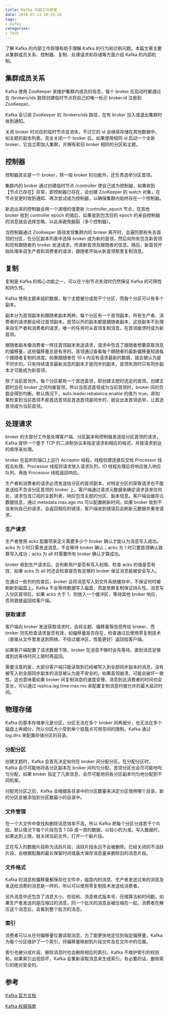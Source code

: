```yaml
---
title: Kafka 内部工作原理
date: 2018-07-23 10:35:28
tags:
- Kafka
categories:
- Tech
---
```


了解 Kafka 的内部工作原理有助于理解 Kafka 的行为和诊断问题，本篇文章主要从集群成员关系、控制器、复制、处理请求和存储等方面介绍 Kafka 的内部机制。





<!-- more -->

## 集群成员关系

Kafka 使用 ZooKeeper 来维护集群内成员的信息，每个 broker 在启动时都通过在 /brokers/ids 路径创建临时节点将自己的唯一标示 broker.id 注册到 ZooKeeper。

Kafka 会订阅 ZooKeeper 的 /brokers/ids 路径，在有 broker 加入或退出集群时收到通知。

关闭 broker 时对应的临时节点会消失，不过它的 id 会继续存储在其他数据中，如主题的副本列表。完全关闭一个 broker 后，如果使用相同 id 启动一个全新 broker，它会立即加入集群，并拥有和旧 broker 相同的分区和主题。





## 控制器

控制器其实是一个 broker，除一般 broker 的功能外，还负责选举分区首领。

集群内的 broker 通过创建临时节点 /controller 使自己成为控制器，如果收到【节点已存在】异常，即控制器已存在，会创建 ZooKeeper 的 watch 对象，在节点变更时收到通知、再次尝试成为控制器，以确保集群内始终存在一个控制器。

新选出来的控制器会用一个递增的值更新 /controller_epoch 节点，在其他 broker 收到 controller epoch 的值后，如果收到包含旧的 epoch 的来自控制器的消息就会选择忽略，以此来避免脑裂（多个控制器）。

当控制器通过 ZooKeeper 路径发现集群内的 broker 离开时，会遍历那些失去首领的分区，在分区副本列表中选择 broker 成为新的首领，然后向所有包含新首领和现有跟随者的 broker 发送请求，传递新首领及跟随者的信息。随后，新首领开始处理来自生产者和消费者的请求，跟随者开始从新首领那里复制消息。



## 复制

复制是 Kafka 的核心功能之一，可以在个别节点失效时仍然保证 Kafka 的可用性和持久性。

Kafka 使用主题来组织数据，每个主题被分成若干个分区，而每个分区可以有多个副本。

副本分为首领副本和跟随者副本两种。每个分区有一个首领副本，所有生产者、消费者的请求都会经过首领副本。首领以外的副本都是跟随者副本，这些副本不处理来自生产者和消费者的请求，唯一的任务时从首领复制消息，在首领崩溃时成为新首领。

跟随者副本像消费者一样往首领副本发送请求，请求中包含了跟随者想要获取消息的偏移量，这些偏移量总是有序的。首领通过查看每个跟随者的最新偏移量知道每个跟随者复制的进度。如果跟随者在 10 s 内没有请求最新的数据，就会被认为是不同步的。只有持续请求最新消息的副本才是同步的副本，首领失效时只有同步副本才可能成为新首领。

除了当前首领外，每个分区都有一个首选首领，即创建主题时选定的首领。创建主题时会在 broker 之间均衡首领，所以当首选首领成为当前首领时，broker 间的负载会得到均衡。默认情况下，auto.leader.rebalance.enable 的值为 true，即如果检查到当前首领不是首选首领且首选首领是同步的，就会出发首领选举，让首选首领成为当前首领。





## 处理请求

broker 的大部分工作是处理客户端、分区副本和控制器发送给分区首领的请求，Kafka 提供一个基于 TCP 的二进制协议来指定请求和相应的格式，并按请求到达的顺序来处理。

broker 在监听的端口上运行 Acceptor 线程，线程创建连接后交给 Processor 线程去处理。Processor 线程将请求放入请求队列，IO 线程处理后将响应放入响应队列，再由 Processor 线程返回响应。

生产者和消费者的请求必须发送给分区的首领副本，对特定分区的获取请求也不能发送给不含该分区首领的 broker 上。客户端通过请求元数据来确定请求该发往何处，请求包含订阅的主题列表，响应包含主题的分区、副本信息。客户端会缓存元数据信息，通过 metadata.max.age.ms 可以配置刷新时间。如果 broker 收到不该发向自己的请求，会返回相应的错误，客户端收到错误后会刷新元数据并重发请求。



### 生产请求

生产者使用 acks 配置项来定义需要多少个 broker 确认才能认为消息写入成功。acks 为 0 时只需发送消息，不会等待 broker 确认；acks 为 1 时只要首领确认就算写入成功；acks 为 all 时需要所有 broker 确认才算成功。

broker 收到生产请求后，会判断用户是否有写入权限、检查 acks 的值是否有效，如果 acks 为 all 时还会检查是否有足够的 broker 保证消息能被安全写入。

在通过一些列的检查后，broker 会将消息写入到文件系统缓存中，不保证何时被刷新到磁盘上。Kafka 不会等待数据写入磁盘，而是依赖复制保证持久性。消息写入分区首领后，如果 acks 大于 1，则放入一个缓冲区，等待其他 broker 响应，否则直接返回给客户端。



### 获取请求

客户端向 broker 发送获取请求时，会将主题、偏移量等信息传给 broker，而 broker 则先检查请求是否有效，如偏移量是否存在，检查通过后使用零复制技术（直接从文件里发送到网络，不经过缓冲区，性能更好）返回给客户端。

如果客户端配置了请求数据下限，broker 在消息不够时会先等待，直到消息足够或到达等待时间上限时再返回。

需要注意的是，大部分客户端只能读取到已经被写入到全部同步副本的消息，没有被写入到全部同步副本的消息被认为是不安全的，如果首领崩溃，可能会破坏一致性。这也意味着如果 broker 间复制消息的速度变慢，消息到达消费者的时间也会变长，可以通过 replica.lag.time.max.ms 来配置复制消息时被允许的最大延迟时间。





## 物理存储

Kafka 的基本存储单元是分区，分区无法在多个 broker 间再细分，也无法在多个磁盘上再细分，所以分区大小受到单个挂载点可用空间的限制。Kafka 通过 log.dirs 来配置存储分区的目录。



### 分配分区

创建主题时，Kafka 会首先决定如何在 broker 间分配分区。在分配分区时，Kafka 会尽可能地将各分区副本在 broker 间均匀分配，首领分区也会尽可能地均匀分配，如果 broker 指定了几家信息，会尽可能地将各分区副本均匀地分配到不同机架。

分配完分区之后，Kafka 会根据各目录中的分区数量来决定分区使用哪个目录，新的分区总被添加到分区数最小的目录中。



### 文件管理

在一个大文件中查找和删除消息效率不高，所以 Kafka 把每个分区分成若干个片段。默认情况下每个片段包含 1 GB 或一周的数据，以较小的为准。写入数据时，如果达到上限，就关闭当前文件，打开一个新片段。

正在写入的数据片段称为活跃片段，活跃片段永远不会被删除。已经关闭的不活跃片段，会根据配置的最长保留时间或最大保存消息量来删除旧的消息片段。



### 文件格式

Kafka 的消息和偏移量都保存在文件中，磁盘内的消息、生产者发送过来的消息及发送给消费的消息是一样的，所以可以使用零复制技术发送给消费者。

另外消息中还包含了消息大小、校验和、消息格式版本号、压缩算法和时间戳，如果生产者发送的是压缩过的消息，同一个批次的消息会被压缩在一起，消费者在解压这个消息后，会看到整个批次的消息。



### 索引

消费者可以从任何偏移量位置读取消息，为了能更快地定位到指定偏移量，Kafka 为每个分区维护了一个索引，将偏移量映射到片段文件及在文件中的位置。

索引也被分成片段，删除消息时也会删除相应的索引。Kafka 不维护索引的校验和，如果索引出现损坏，Kafka 会重新读取消息来生成索引。有必要的话，删除索引的绝对安全的。






## 参考

[Kafka 官方文档](http://kafka.apache.org/documentation/)

[Kafka 权威指南](http://shop.oreilly.com/product/0636920044123.do)